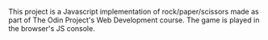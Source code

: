 This project is a Javascript implementation of rock/paper/scissors made as part of The Odin Project's Web Development course. The game is played in the browser's JS console.
